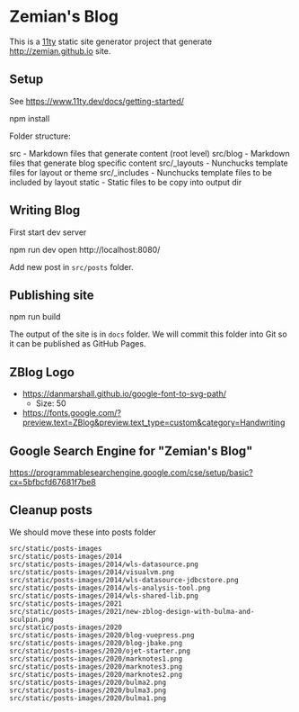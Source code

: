 # Zemian's Blog

This is a [11ty](https://www.11ty.dev/) static site generator project that
generate http://zemian.github.io site.

## Setup

See https://www.11ty.dev/docs/getting-started/

  npm install

Folder structure:

  src - Markdown files that generate content (root level)
  src/blog - Markdown files that generate blog specific content
  src/_layouts - Nunchucks template files for layout or theme
  src/_includes - Nunchucks template files to be included by layout
  static - Static files to be copy into output dir

## Writing Blog

First start dev server

  npm run dev
  open http://localhost:8080/

Add new post in `src/posts` folder.

## Publishing site

  npm run build

The output of the site is in `docs` folder. We will commit this folder into Git so it can be published 
as GitHub Pages.

## ZBlog Logo

* https://danmarshall.github.io/google-font-to-svg-path/
  * Size: 50
* https://fonts.google.com/?preview.text=ZBlog&preview.text_type=custom&category=Handwriting

## Google Search Engine for "Zemian's Blog"

https://programmablesearchengine.google.com/cse/setup/basic?cx=5bfbcfd67681f7be8

## Cleanup posts

We should move these into posts folder
```
src/static/posts-images
src/static/posts-images/2014
src/static/posts-images/2014/wls-datasource.png
src/static/posts-images/2014/visualvm.png
src/static/posts-images/2014/wls-datasource-jdbcstore.png
src/static/posts-images/2014/wls-analysis-tool.png
src/static/posts-images/2014/wls-shared-lib.png
src/static/posts-images/2021
src/static/posts-images/2021/new-zblog-design-with-bulma-and-sculpin.png
src/static/posts-images/2020
src/static/posts-images/2020/blog-vuepress.png
src/static/posts-images/2020/blog-jbake.png
src/static/posts-images/2020/ojet-starter.png
src/static/posts-images/2020/marknotes1.png
src/static/posts-images/2020/marknotes3.png
src/static/posts-images/2020/marknotes2.png
src/static/posts-images/2020/bulma2.png
src/static/posts-images/2020/bulma3.png
src/static/posts-images/2020/bulma1.png
```